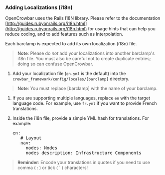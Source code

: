 ### Adding Localizations (i18n)

OpenCrowbar uses the Rails I18N library.  Please refer to the documentation [http://guides.rubyonrails.org/i18n.html](http://guides.rubyonrails.org/i18n.html) for usage hints that can help you reduce coding, and to add features such as Interpolation.

Each barclamp is expected to add its own localization (i18n) file.
>**Note**: Please do _not_ add your localizations into another barclamp's i18n file.
You must also be careful not to create duplicate entries; doing so can confuse OpenCrowbar.

1. Add your localization file (`en.yml` is the default) into the `crowbar_framework/config/locales/[barclamp]` directory.
>**Note**: You must replace [barclamp] with the name of your barclamp.

1. If you are supporting multiple languages, replace `en` with the target language code.  For example, use `fr.yml` if you want to provide French translations.

1. Inside the i18n file, provide a simple YML hash for translations. For example:

    <pre>en:
      # Layout
      nav:
        nodes: Nodes
        nodes_description: Infrastructure Components</pre>

>**Reminder**: Encode your translations in quotes if you need to use comma ( : ) or tick ( ` ) characters!

